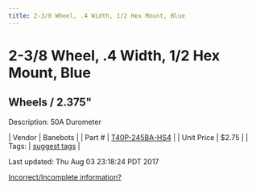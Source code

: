 ```yaml
---
title: 2-3/8 Wheel, .4 Width, 1/2 Hex Mount, Blue
---
```


# 2-3/8 Wheel, .4 Width, 1/2 Hex Mount, Blue
## Wheels / 2.375"
Description: 	50A Durometer 

| Vendor | Banebots | 
| Part # | [T40P-245BA-HS4](http://www.banebots.com/category/T40P-2375.html) | 
| Unit Price | $2.75 | 
| Tags: | [suggest tags](https://docs.google.com/forms/d/e/1FAIpQLSeWyY8v3RgOty-MyWmh9U0iivNYN_molChYyS-0U-o-kOAv_g/viewform) | 

Last updated: Thu Aug 03 23:18:24 PDT 2017

 [Incorrect/Incomplete information?](https://docs.google.com/forms/d/e/1FAIpQLSeWyY8v3RgOty-MyWmh9U0iivNYN_molChYyS-0U-o-kOAv_g/viewform)